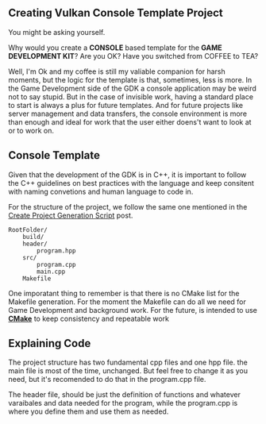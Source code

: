 ## **Creating Vulkan Console Template Project**

You might be asking yourself.

Why would you create a **CONSOLE** based template for the **GAME DEVELOPMENT KIT**? Are you OK? Have you switched from COFFEE to TEA?

Well, I'm Ok and my coffee is still my valiable companion for harsh moments, but the logic for the template is that, sometimes, less is more.
In the Game Development side of the GDK a console application may be weird not to say stupid. But in the case of invisible work, having a standard place to start is always a plus for future templates. And for future projects like server management and data transfers, the console environment is more than enough and ideal for work that the user either doens't want to look at or to work on.

## **Console Template**

Given that the development of the GDK is in C++, it is important to follow the C++ guidelines on best practices with the language and keep consitent with naming convetions and human language to code in.

For the structure of the project, we follow the same one mentioned in the [Create Project Generation Script]() post.

```
RootFolder/
    build/
    header/
        program.hpp
    src/
        program.cpp
        main.cpp
    Makefile
``` 
One imporatant thing to remember is that there is no CMake list for the Makefile generation.
For the moment the Makefile can do all we need for Game Development and background work.
For the future, is intended to use [**CMake**]() to keep consistency and repeatable work

## **Explaining Code**

The project structure has two fundamental cpp files and one hpp file.
the main file is most of the time, unchanged. But feel free to change it as you need, but it's recomended to do that in the program.cpp file.

The header file, should be just the definition of functions and whatever varaibales and data needed for the program, while the program.cpp is where you define them and use them as needed.